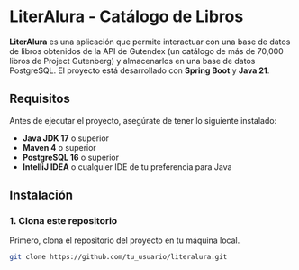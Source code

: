 # LiterAlura - Catálogo de Libros

**LiterAlura** es una aplicación que permite interactuar con una base de datos de libros obtenidos de la API de Gutendex (un catálogo de más de 70,000 libros de Project Gutenberg) y almacenarlos en una base de datos PostgreSQL. El proyecto está desarrollado con **Spring Boot** y **Java 21**.

## Requisitos

Antes de ejecutar el proyecto, asegúrate de tener lo siguiente instalado:

- **Java JDK 17** o superior
- **Maven 4** o superior
- **PostgreSQL 16** o superior
- **IntelliJ IDEA** o cualquier IDE de tu preferencia para Java

## Instalación

### 1. Clona este repositorio

Primero, clona el repositorio del proyecto en tu máquina local.

```bash
git clone https://github.com/tu_usuario/literalura.git
